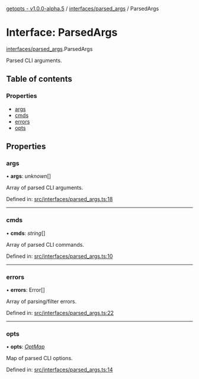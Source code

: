 [getopts - v1.0.0-alpha.5](../README.md) / [interfaces/parsed_args](../modules/interfaces_parsed_args.md) / ParsedArgs

# Interface: ParsedArgs

[interfaces/parsed_args](../modules/interfaces_parsed_args.md).ParsedArgs

Parsed CLI arguments.

## Table of contents

### Properties

- [args](interfaces_parsed_args.parsedargs.md#args)
- [cmds](interfaces_parsed_args.parsedargs.md#cmds)
- [errors](interfaces_parsed_args.parsedargs.md#errors)
- [opts](interfaces_parsed_args.parsedargs.md#opts)

## Properties

### args

• **args**: _unknown_[]

Array of parsed CLI arguments.

Defined in: [src/interfaces/parsed_args.ts:18](https://github.com/prasadrajandran/node-getopts/blob/8cf4bad/src/interfaces/parsed_args.ts#L18)

---

### cmds

• **cmds**: _string_[]

Array of parsed CLI commands.

Defined in: [src/interfaces/parsed_args.ts:10](https://github.com/prasadrajandran/node-getopts/blob/8cf4bad/src/interfaces/parsed_args.ts#L10)

---

### errors

• **errors**: Error[]

Array of parsing/filter errors.

Defined in: [src/interfaces/parsed_args.ts:22](https://github.com/prasadrajandran/node-getopts/blob/8cf4bad/src/interfaces/parsed_args.ts#L22)

---

### opts

• **opts**: [_OptMap_](../modules/interfaces_opt_map.md#optmap)

Map of parsed CLI options.

Defined in: [src/interfaces/parsed_args.ts:14](https://github.com/prasadrajandran/node-getopts/blob/8cf4bad/src/interfaces/parsed_args.ts#L14)
